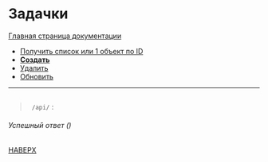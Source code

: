 # Задачки

[Главная страница документации](/README.md)

* [Получить список или 1 объект по ID](/docs/task/task-get.md)
* **[Создать](/docs/task/task-create.md)**   
* [Удалить](/docs/task/task-delete.md) 
* [Обновить](/docs/task/task-update.md)
---

## 
> ` /api/` :
###### Успешный ответ ()

[НАВЕРХ](#задачки)